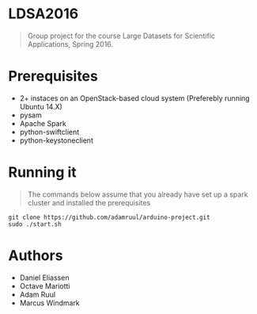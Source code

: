 # LDSA2016
> Group project for the course Large Datasets for Scientific Applications, Spring 2016.



# Prerequisites
* 2+ instaces on an OpenStack-based cloud system (Preferebly running Ubuntu 14.X)
* pysam
* Apache Spark
* python-swiftclient
* python-keystoneclient


# Running it
> The commands below assume that you already have set up a spark cluster and installed the prerequisites

```
git clone https://github.com/adamruul/arduino-project.git
sudo ./start.sh
```

# Authors
* Daniel Eliassen
* Octave Mariotti
* Adam Ruul
* Marcus Windmark
